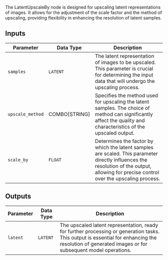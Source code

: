 
The LatentUpscaleBy node is designed for upscaling latent representations of images. It allows for the adjustment of the scale factor and the method of upscaling, providing flexibility in enhancing the resolution of latent samples.

## Inputs

| Parameter     | Data Type | Description |
|---------------|--------------|-------------|
| `samples`     | `LATENT`     | The latent representation of images to be upscaled. This parameter is crucial for determining the input data that will undergo the upscaling process. |
| `upscale_method` | COMBO[STRING] | Specifies the method used for upscaling the latent samples. The choice of method can significantly affect the quality and characteristics of the upscaled output. |
| `scale_by`    | `FLOAT`      | Determines the factor by which the latent samples are scaled. This parameter directly influences the resolution of the output, allowing for precise control over the upscaling process. |

## Outputs

| Parameter | Data Type | Description |
|-----------|-------------|-------------|
| `latent`  | `LATENT`    | The upscaled latent representation, ready for further processing or generation tasks. This output is essential for enhancing the resolution of generated images or for subsequent model operations. |
